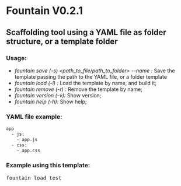 # Fountain V0.2.1

## Scaffolding tool using a YAML file as folder structure, or a template folder

### Usage:
+ *fountain save (-s) <path_to_file/path_to_folder> --name <name>:* Save the template passing the path to the YAML file, or a folder template
+ *fountain load (-l) <name>:* Load the template by name, and build it;
+ *fountain remove (-r) <name>:* Remove the template by name;
+ *fountain version (-v):* Show version;
+ *fountain help (-h):* Show help;

### YAML file example:

````bash
app
  - js:
    - app.js
  - css:
    - app.css
````

### Example using this template:
<pre>fountain load test</pre>